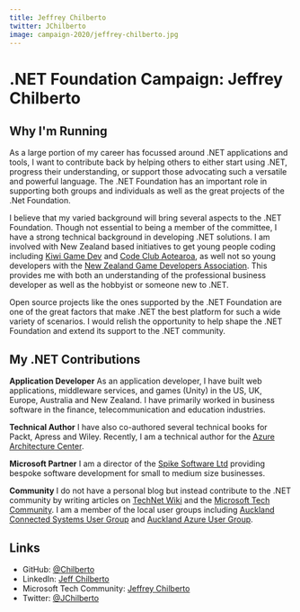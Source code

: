 ```yaml
---
title: Jeffrey Chilberto
twitter: JChilberto
image: campaign-2020/jeffrey-chilberto.jpg
---
```


# .NET Foundation Campaign: Jeffrey Chilberto

## Why I'm Running

As a large portion of my career has focussed around .NET applications and tools, I want to contribute back by helping others to either start using .NET, progress their understanding, or support those advocating such a versatile and powerful language. The .NET Foundation has an important role in supporting both groups and individuals as well as the great projects of the .Net Foundation.

I believe that my varied background will bring several aspects to the .NET Foundation. Though not essential to being a member of the committee, I have a strong technical background in developing .NET solutions. I am involved with New Zealand based initiatives to get young people coding including [Kiwi Game Dev](https://kgd.nz) and [Code Club Aotearoa](https://codeclub.nz/), as well not so young developers with the [New Zealand Game Developers Association](https://nzgda.com/). This provides me with both an understanding of the professional business developer as well as the hobbyist or someone new to .NET.

Open source projects like the ones supported by the .NET Foundation are one of the great factors that make .NET the best platform for such a wide variety of scenarios. I would relish the opportunity to help shape the .NET Foundation and extend its support to the .NET community.

## My .NET Contributions

**Application Developer**
As an application developer, I have built web applications, middleware services, and games (Unity) in the US, UK, Europe, Australia and New Zealand. I have primarily worked in business software in the finance, telecommunication and education industries.

**Technical Author**
I have also co-authored several technical books for Packt, Apress and Wiley. Recently, I am a technical author for the [Azure Architecture Center](https://docs.microsoft.com/en-us/azure/architecture/).

**Microsoft Partner**
I am a director of the [Spike Software Ltd](http://spikesoftware.co.nz/) providing bespoke software development for small to medium size businesses.

**Community**
I do not have a personal blog but instead contribute to the .NET community by writing articles on [TechNet Wiki](https://social.technet.microsoft.com/wiki/) and the [Microsoft Tech Community](https://techcommunity.microsoft.com/t5/user/viewprofilepage/user-id/141713). I am a member of the local user groups including [Auckland Connected Systems User Group](https://www.meetup.com/Auckland-Connected-Systems-User-Group/) and [Auckland Azure User Group](https://www.meetup.com/Auckland-Azure-Usergroup/).

## Links
* GitHub: [@Chilberto](https://github.com/chilberto)
* LinkedIn: [Jeff Chilberto](https://www.linkedin.com/in/jeff-chilberto-2a89a84/)
* Microsoft Tech Community: [Jeffrey Chilberto](https://techcommunity.microsoft.com/t5/user/viewprofilepage/user-id/141713)
* Twitter: [@JChilberto](https://twitter.com/jchilberto)

